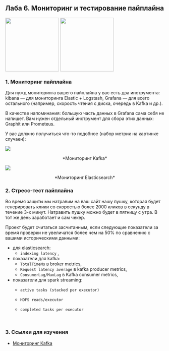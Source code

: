 ## Лаба 6. Мониторинг и тестирование пайплайна

 <img src="http://data.newprolab.com/public-newprolab-com/de_lab06_kibana.png" width="170px" align="center"> <img src="http://data.newprolab.com/public-newprolab-com/de_lab05_grafana.svg" width="170px" align="center"> 

### 1. Мониторинг пайплайна

Для нужд мониторинга вашего пайплайна у вас есть два инструмента: kibana — для мониторинга Elastic + Logstash, Grafana — для всего остального (например, скорость чтения с диска, очередь в Kafka и др.).

В качестве напоминания: б*о*льшую часть данных в Grafana сама себя не напишет. Вам нужен отдельный инструмент для сбора этих данных: Graphit или Prometeus.

У вас должно получиться что-то подобное (набор метрик на картинке случаен):

<img src="http://data.newprolab.com/public-newprolab-com/de_lab06_grafana_kafka.png">

<p align="center">*Мониторинг Kafka*</p>

<img src="http://data.newprolab.com/public-newprolab-com/de_lab06_grafana_elastic.png">

<p align="center">*Мониторинг Elasticsearch*</p>

### 2. Стресс-тест пайплайна

Во время защиты мы натравим на ваш сайт нашу пушку, которая будет генерировать клики со скоростью более 2000 кликов в секунду в течение 3-х минут. Натравить пушку можно будет в пятницу с утра. В тот же день заработает и сам чекер.

Проект будет считаться засчитанным, если следующие показатели за время проверки не увеличатся более чем на 50% по сравнению с вашими историческими данными:

* для elasticsearch: 
  * `indexing latency` ,
* показатели для kafka:
  * `TotalTimeMs` в broker metrics,
  * `Request latency average` в kafka producer metrics,
  * `ConsumerLag/MaxLag` в Kafka consumer metrics,
* показатели для spark streaming:
  * `active tasks (stacked per executor)`

  * `HDFS reads/executor`

  * `completed tasks per executor`

    ​

### 3. Ссылки для изучения

* [Мониторинг Kafka](https://www.datadoghq.com/blog/monitoring-kafka-performance-metrics/)